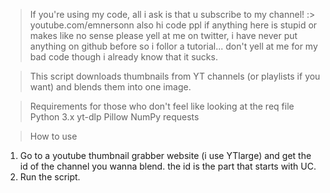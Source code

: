 > If you're using my code, all i ask is that u subscribe to my channel! :> youtube.com/emnersonn
  also hi code ppl if anything here is stupid or makes like no sense please yell at me on twitter, i have never put anything on github before so i follor a tutorial... don't yell at me for my bad code though i already know that it sucks.

> This script downloads thumbnails from YT channels (or playlists if you want) and blends them into one image.

> Requirements for those who don't feel like looking at the req file
  Python 3.x
  yt-dlp
  Pillow
  NumPy
  requests

> How to use
1. Go to a youtube thumbnail grabber website (i use YTlarge) and get the id of the channel you wanna blend. the id is the part that starts with UC.
2. Run the script.